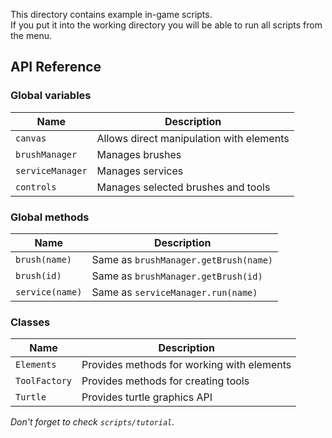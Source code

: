 
This directory contains example in-game scripts.  
If you put it into the working directory you will be able to run all scripts from the menu.


## API Reference

### Global variables

Name             | Description
---------------- | ------------------------------
`canvas`         | Allows direct manipulation with elements
`brushManager`   | Manages brushes
`serviceManager` | Manages services
`controls`       | Manages selected brushes and tools

### Global methods

Name             | Description
---------------- | ------------------------------
`brush(name)`    | Same as `brushManager.getBrush(name)`
`brush(id)`      | Same as `brushManager.getBrush(id)`
`service(name)`  | Same as `serviceManager.run(name)`

### Classes

Name             | Description
---------------- | ------------------------------
`Elements`       | Provides methods for working with elements
`ToolFactory`    | Provides methods for creating tools
`Turtle`         | Provides turtle graphics API


*Don't forget to check `scripts/tutorial`.*
